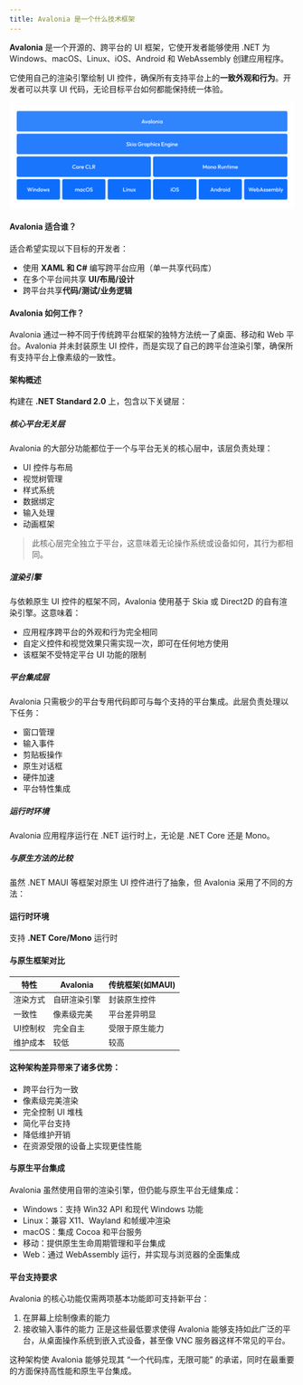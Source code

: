 ```yaml
---
title: Avalonia 是一个什么技术框架
---
```


**Avalonia** 是一个开源的、跨平台的 UI 框架，它使开发者能够使用 .NET 为 Windows、macOS、Linux、iOS、Android 和 WebAssembly 创建应用程序。

它使用自己的渲染引擎绘制 UI 控件，确保所有支持平台上的**一致外观和行为**。开发者可以共享 UI 代码，无论目标平台如何都能保持统一体验。

![Architecture](./images/Avalonia-Architecture.png)

#### Avalonia 适合谁？

适合希望实现以下目标的开发者：
- 使用 **XAML 和 C#** 编写跨平台应用（单一共享代码库）
- 在多个平台间共享 **UI/布局/设计**
- 跨平台共享**代码/测试/业务逻辑**

#### Avalonia 如何工作？

Avalonia 通过一种不同于传统跨平台框架的独特方法统一了桌面、移动和 Web 平台。Avalonia 并未封装原生 UI 控件，而是实现了自己的跨平台渲染引擎，确保所有支持平台上像素级的一致性。

#### 架构概述

构建在 **.NET Standard 2.0** 上，包含以下关键层：

##### 核心平台无关层

Avalonia 的大部分功能都位于一个与平台无关的核心层中，该层负责处理：
- UI 控件与布局
- 视觉树管理
- 样式系统
- 数据绑定
- 输入处理
- 动画框架
> 此核心层完全独立于平台，这意味着无论操作系统或设备如何，其行为都相同。

##### 渲染引擎

与依赖原生 UI 控件的框架不同，Avalonia 使用基于 Skia 或 Direct2D 的自有渲染引擎。这意味着：
- 应用程序跨平台的外观和行为完全相同
- 自定义控件和视觉效果只需实现一次，即可在任何地方使用
- 该框架不受特定平台 UI 功能的限制

##### 平台集成层
Avalonia 只需极少的平台专用代码即可与每个支持的平台集成。此层负责处理以下任务：
- 窗口管理
- 输入事件
- 剪贴板操作
- 原生对话框
- 硬件加速
- 平台特性集成

##### 运行时环境
Avalonia 应用程序运行在 .NET 运行时上，无论是 .NET Core 还是 Mono。

##### 与原生方法的比较
虽然 .NET MAUI 等框架对原生 UI 控件进行了抽象，但 Avalonia 采用了不同的方法：

#### 运行时环境
支持 **.NET Core/Mono** 运行时

#### 与原生框架对比

| 特性                | Avalonia                     | 传统框架(如MAUI)       |
|---------------------|-----------------------------|-----------------------|
| 渲染方式            | 自研渲染引擎                | 封装原生控件          |
| 一致性              | 像素级完美                  | 平台差异明显          |
| UI控制权            | 完全自主                    | 受限于原生能力        |
| 维护成本            | 较低                        | 较高                  |

#### 这种架构差异带来了诸多优势：

- 跨平台行为一致
- 像素级完美渲染
- 完全控制 UI 堆栈
- 简化平台支持
- 降低维护开销
- 在资源受限的设备上实现更佳性能

#### 与原生平台集成
Avalonia 虽然使用自带的渲染引擎，但仍能与原生平台无缝集成：

- Windows：支持 Win32 API 和现代 Windows 功能
- Linux：兼容 X11、Wayland 和帧缓冲渲染
- macOS：集成 Cocoa 和平台服务
- 移动：提供原生生命周期管理和平台集成
- Web：通过 WebAssembly 运行，并实现与浏览器的全面集成

#### 平台支持要求
Avalonia 的核心功能仅需两项基本功能即可支持新平台：

1. 在屏幕上绘制像素的能力
2. 接收输入事件的能力
正是这些最低要求使得 Avalonia 能够支持如此广泛的平台，从桌面操作系统到嵌入式设备，甚至像 VNC 服务器这样不常见的平台。

这种架构使 Avalonia 能够兑现其 “一个代码库，无限可能” 的承诺，同时在最重要的方面保持高性能和原生平台集成。